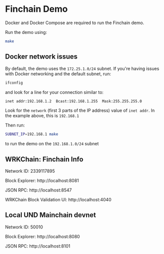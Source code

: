 # Finchain Demo

Docker and Docker Compose are required to run the Finchain demo.

Run the demo using:

```bash
make
```

## Docker network issues

By default, the demo uses the `172.25.1.0/24` subnet. If you're having issues 
with Docker networking and the default subnet, run:

```bash
ifconfig
```

and look for a line for your connection similar to:

```bash
inet addr:192.168.1.2  Bcast:192.168.1.255  Mask:255.255.255.0
```

Look for the `network` (first 3 parts of the IP address) 
value of `inet addr`. In the example above, this is `192.168.1`

Then run:

```bash
SUBNET_IP=192.168.1 make
```

to run the demo on the `192.168.1.0/24` subnet

## WRKChain: Finchain Info

Network ID: 2339117895  

Block Explorer: http://localhost:8081

JSON RPC: http://localhost:8547

WRKChain Block Validation UI: http://localhost:4040


## Local UND Mainchain devnet

Network ID: 50010  

Block Explorer: http://localhost:8080

JSON RPC: http://localhost:8101
